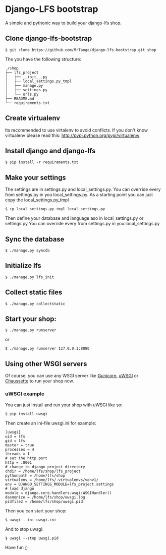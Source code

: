 Django-LFS bootstrap
====================

A simple and pythonic way to build your django-lfs shop.

Clone django-lfs-bootstrap
--------------------------

	$ git clone https://github.com/MrTango/django-lfs-bootstrap.git shop

The you have the following structure:

	./shop
	├── lfs_project
	│   ├── __init__.py
	│   ├── local_settings.py_tmpl
	│   ├── manage.py
	│   ├── settings.py
	│   └── urls.py
	├── README.md
	└── requirements.txt


Create virtualenv
-----------------

Its recommended to use virtalenv to avoid conflicts. If you don't know virtualenv please read this: http://pypi.python.org/pypi/virtualenv/.

Install django and django-lfs
-----------------------------

	$ pip install -r requirements.txt

Make your settings
------------------

The settings are in settings.py and local_settings.py. You can override every from settings.py in you local_settings.py.
As a starting point you can just copy the local_settings.py_tmpl

	$ cp local_settings.py_tmpl local_settings.py

Then define your database and language aso in local_settings.py or settings.py
You can override every from settings.py in you local_settings.py

Sync the database
-----------------

	$ ./manage.py syncdb

Initialize lfs
--------------

	$ ./manage.py lfs_init

Collect static files
--------------------

	$ ./manage.py collectstatic

Start your shop:
----------------

	$ ./manage.py runserver 

or

	$ ./manage.py runserver 127.0.0.1:8080

Using other WSGI servers
------------------------

Of course, you can use any WSGI server like [Gunicorn](http://gunicorn.org/), [uWSGI](http://projects.unbit.it/uwsgi) or [Chaussette](http://chaussette.readthedocs.org/) to run your shop now. 

### uWSGI example

You can just install and run your shop with uWSGI like so:

	$ pip install uwsgi

Then create an ini-file uwsgi.ini for example:

	[uwsgi]
	uid = lfs
	gid = lfs
	master = true
	processes = 4
	threads = 1
	# set the http port
	http = :8001
	# change to django project directory
	chdir = /home/lfs/shop/lfs_project
	pythonpath = /home/lfs/shop
	virtualenv = /home/lfs/.virtualenvs/venv1/
	env = DJANGO_SETTINGS_MODULE=lfs_project.settings
	# load django
	module = django.core.handlers.wsgi:WSGIHandler()
	daemonize = /home/lfs/shop/uwsgi.log
	pidfile2 = /home/lfs/shop/uwsgi.pid	

Then you can start your shop:

	$ uwsgi --ini uwsgi.ini

And to stop uwsgi:

	$ uwsgi --stop uwsgi.pid

Have fun ;)
